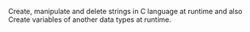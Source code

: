 Create, manipulate and delete strings in C language at runtime and also Create variables of another data types at runtime.
